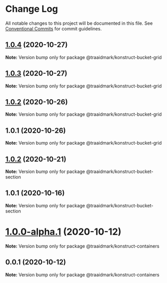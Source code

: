 # Change Log

All notable changes to this project will be documented in this file.
See [Conventional Commits](https://conventionalcommits.org) for commit guidelines.

## [1.0.4](https://github.com/traaidmark/konstruct/compare/@traaidmark/konstruct-bucket-grid@1.0.3...@traaidmark/konstruct-bucket-grid@1.0.4) (2020-10-27)

**Note:** Version bump only for package @traaidmark/konstruct-bucket-grid





## [1.0.3](https://github.com/traaidmark/konstruct/compare/@traaidmark/konstruct-bucket-grid@1.0.2...@traaidmark/konstruct-bucket-grid@1.0.3) (2020-10-27)

**Note:** Version bump only for package @traaidmark/konstruct-bucket-grid





## [1.0.2](https://github.com/traaidmark/konstruct/compare/@traaidmark/konstruct-bucket-grid@1.0.1...@traaidmark/konstruct-bucket-grid@1.0.2) (2020-10-26)

**Note:** Version bump only for package @traaidmark/konstruct-bucket-grid





## 1.0.1 (2020-10-26)

**Note:** Version bump only for package @traaidmark/konstruct-bucket-grid





## [1.0.2](https://github.com/traaidmark/konstruct/compare/@traaidmark/konstruct-bucket-section@1.0.1...@traaidmark/konstruct-bucket-section@1.0.2) (2020-10-21)

**Note:** Version bump only for package @traaidmark/konstruct-bucket-section





## 1.0.1 (2020-10-16)

**Note:** Version bump only for package @traaidmark/konstruct-bucket-section





# [1.0.0-alpha.1](https://github.com/traaidmark/konstruct/compare/@traaidmark/konstruct-containers@0.0.1...@traaidmark/konstruct-containers@1.0.0-alpha.1) (2020-10-12)

**Note:** Version bump only for package @traaidmark/konstruct-containers





## 0.0.1 (2020-10-12)

**Note:** Version bump only for package @traaidmark/konstruct-containers
